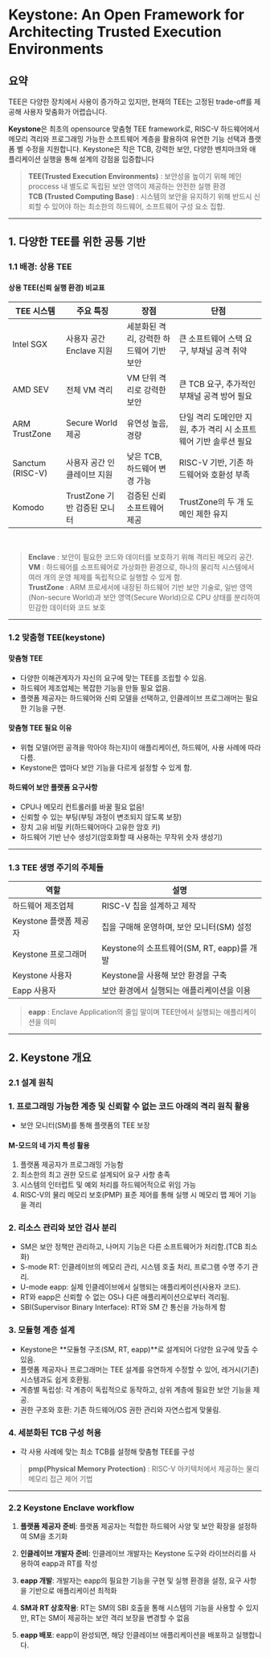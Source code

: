 Keystone: An Open Framework for Architecting Trusted Execution Environments
====

## 요약

 TEE은 다양한 장치에서 사용이 증가하고 있지만, 현재의 TEE는 고정된 trade-off를 제공해 사용자 맞춤화가 어렵습니다.

 **Keystone**은 최초의 opensource 맞춤형 TEE framework로, RISC-V 하드웨어에서 메모리 격리와 프로그래밍 가능한 소프트웨어 계층을 활용하여 유연한 기능 선택과 플랫폼 별 수정을 지원합니다. Keystone은 작은 TCB, 강력한 보안, 다양한 벤치마크와 애플리케이션 실행을 통해 설계의 강점을 입증합니다<br/>
 
> **TEE(Trusted Execution Environments)** : 보안성을 높이기 위해 메인 proccess 내 별도로 독립된 보안 영역이 제공하는 안전한 실행 환경<br/>
> **TCB (Trusted Computing Base)** : 시스템의 보안을 유지하기 위해 반드시 신뢰할 수 있어야 하는 최소한의 하드웨어, 소프트웨어 구성 요소 집합.

-------

## 1.  다양한 TEE를 위한 공통 기반  
### 1.1 배경: 상용 TEE
#### 상용 TEE(신뢰 실행 환경) 비교표

|TEE 시스템	|주요 특징	|장점|	단점|
|--|--|--|--|
|Intel SGX	|사용자 공간 Enclave 지원	|세분화된 격리, 강력한 하드웨어 기반 보안	|큰 소프트웨어 스택 요구, 부채널 공격 취약|
|AMD SEV	|전체 VM 격리	|VM 단위 격리로 강력한 보안	|큰 TCB 요구, 추가적인 부채널 공격 방어 필요|
|ARM TrustZone	|Secure World 제공|	유연성 높음, 경량	|단일 격리 도메인만 지원, 추가 격리 시 소프트웨어 기반 솔루션 필요|
|Sanctum (RISC-V)|	사용자 공간 인클레이브 지원	|낮은 TCB, 하드웨어 변경 가능	|RISC-V 기반, 기존 하드웨어와 호환성 부족|
|Komodo	|TrustZone 기반 검증된 모니터|	검증된 신뢰 소프트웨어 제공	|TrustZone의 두 개 도메인 제한 유지|
<br/>

> **Enclave** : 보안이 필요한 코드와 데이터를 보호하기 위해 격리된 메모리 공간.<br/>
> **VM** : 하드웨어를 소프트웨어로 가상화한 환경으로, 하나의 물리적 시스템에서 여러 개의 운영 체제를 독립적으로 실행할 수 있게 함.<br/>
> **TrustZone** : ARM 프로세서에 내장된 하드웨어 기반 보안 기술로, 일반 영역(Non-secure World)과 보안 영역(Secure World)으로 CPU 상태를 분리하여 민감한 데이터와 코드 보호

---------

### 1.2 맞춤형 TEE(keystone)

#### 맞춤형 TEE
- 다양한 이해관계자가 자신의 요구에 맞는 TEE를 조립할 수 있음.
- 하드웨어 제조업체는 복잡한 기능을 만들 필요 없음. 
- 플랫폼 제공자는 하드웨어와 신뢰 모델을 선택하고, 인클레이브 프로그래머는 필요한 기능을 구현.

#### 맞춤형 TEE 필요 이유

- 위협 모델(어떤 공격을 막아야 하는지)이 애플리케이션, 하드웨어, 사용 사례에 따라 다름.
- Keystone은 앱마다 보안 기능을 다르게 설정할 수 있게 함.

#### 하드웨어 보안 플랫폼 요구사항

- CPU나 메모리 컨트롤러를 바꿀 필요 없음!
- 신뢰할 수 있는 부팅(부팅 과정이 변조되지 않도록 보장)
- 장치 고유 비밀 키(하드웨어마다 고유한 암호 키)
- 하드웨어 기반 난수 생성기(암호화할 때 사용하는 무작위 숫자 생성기)

--------------------------------------------------------


### 1.3 TEE 생명 주기의 주체들   

| 역할	| 설명	|
|--|--|
|하드웨어 제조업체	|RISC-V 칩을 설계하고 제작	|
|Keystone 플랫폼 제공자|	칩을 구매해 운영하며, 보안 모니터(SM) 설정	|
|Keystone 프로그래머	|Keystone의 소프트웨어(SM, RT, eapp)를 개발	|
|Keystone 사용자	|Keystone을 사용해 보안 환경을 구축	|
| Eapp 사용자	|보안 환경에서 실행되는 애플리케이션을 이용	|

> **eapp** : Enclave Application의 줄임 말이며 TEE안에서 실행되는 애플리케이션을 의미

------------------------------------------------------

## 2. Keystone 개요
### 2.1 설계 원칙

### 1. 프로그래밍 가능한 계층 및 신뢰할 수 없는 코드 아래의 격리 원칙 활용

- 보안 모니터(SM)를 통해 플랫폼의 TEE 보장

#### M-모드의 네 가지 특성 활용

1. 플랫폼 제공자가 프로그래밍 가능함
2. 최소한의 최고 권한 모드로 설계되어 요구 사항 충족
3. 시스템의 인터럽트 및 예외 처리를 하드웨어적으로 위임 가능
4. RISC-V의 물리 메모리 보호(PMP) 표준 제어를 통해 실행 시 메모리 맵 제어 기능을 격리

### 2. 리소스 관리와 보안 검사 분리
- SM은 보안 정책만 관리하고, 나머지 기능은 다른 소프트웨어가 처리함.(TCB 최소화)
- S-mode RT: 인클레이브의 메모리 관리, 시스템 호출 처리, 프로그램 수명 주기 관리.
- U-mode eapp: 실제 인클레이브에서 실행되는 애플리케이션(사용자 코드).
- RT와 eapp은 신뢰할 수 없는 OS나 다른 애플리케이션으로부터 격리됨.
- SBI(Supervisor Binary Interface): RT와 SM 간 통신을 가능하게 함
### 3. 모듈형 계층 설계
- Keystone은 **모듈형 구조(SM, RT, eapp)**로 설계되어 다양한 요구에 맞출 수 있음.
- 플랫폼 제공자나 프로그래머는 TEE 설계를 유연하게 수정할 수 있어, 레거시(기존) 시스템과도 쉽게 호환됨.
- 계층별 독립성: 각 계층이 독립적으로 동작하고, 상위 계층에 필요한 보안 기능을 제공.
- 권한 구조와 호환: 기존 하드웨어/OS 권한 관리와 자연스럽게 맞물림.

### 4. 세분화된 TCB 구성 허용
- 각 사용 사례에 맞는 최소 TCB를 설정해 맞춤형 TEE를 구성

> **pmp(Physical Memory Protection)** :  RISC-V 아키텍처에서 제공하는 물리 메모리 접근 제어 기법

--------------------------------

### 2.2 Keystone Enclave workflow

1. **플랫폼 제공자 준비**: 플랫폼 제공자는 적합한 하드웨어 사양 및 보안 확장을 설정하여 SM을 초기화

2. **인클레이브 개발자 준비**: 인클레이브 개발자는 Keystone 도구와 라이브러리를 사용하여 eapp과 RT를 작성

3. **eapp 개발**: 개발자는 eapp의 필요한 기능을 구현 및 실행 환경을 설정, 요구 사항을 기반으로 애플리케이션 최적화

4. **SM과 RT 상호작용**: RT는 SM의 SBI 호출을 통해 시스템의 기능을 사용할 수 있지만, RT는 SM이 제공하는 보안 격리 보장을 변경할 수 없음 

5. **eapp 배포**: eapp이 완성되면, 해당 인클레이브 애플리케이션을 배포하고 실행합니다.





































































































































